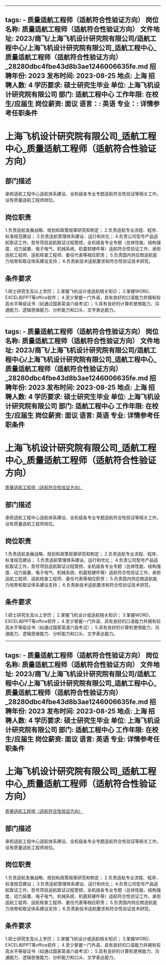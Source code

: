 
---
tags:
    - 质量适航工程师（适航符合性验证方向）
岗位名称: 质量适航工程师（适航符合性验证方向）
文件地址: 2023/商飞/上海飞机设计研究院有限公司/适航工程中心/上海飞机设计研究院有限公司_适航工程中心_质量适航工程师（适航符合性验证方向）_28280dbc4fbe43d8b3ae1246006635fe.md
招聘年份: 2023
发布时间: 2023-08-25
地点: 上海
招聘人数: 4
学历要求: 硕士研究生毕业
单位: 上海飞机设计研究院有限公司
部门: 适航工程中心
工作年限: 在校生/应届生
岗位薪资: 面议
语言：: 英语
专业：: 详情参考任职条件
---

# 上海飞机设计研究院有限公司_适航工程中心_质量适航工程师（适航符合性验证方向）

## 部门描述

承担适航工程中心适航体系建设、全机级各专业专题适航符合性验证等相关工作，设有质量适航工程师岗位。

## 岗位职责

1.负责适航发展战略、规划和政策规章研究和制定；
 2.负责适航专业流程、程序、标准规范建设；
 3.负责适航管理体系建设、运行和优化；
 4.负责公司型号产品适航取证工作，型号项目适航取证过程管控，全机级各专业专题（总体性能、结构强度、动力装置、电子电气、机械系统、机载软硬件等）适航符合性验证工作，承担适航工程师、适航核查工程师、委任代表等相应职责；
 5.负责国内供应商适航能力培育和取证体系建设支持；
 6.负责新技术适航要求和符合性验证技术研究。

 ## 条件要求

1.硕士研究生及以上学历；
 2.掌握飞机设计或适航相关知识；
 3.掌握WORD、EXCEL和PPT等office软件；
 4.至少掌握一门外语，具有良好的口语能力并拥有较高水平等级证书（如通过国家英语六级考试）；
 5.具有良好的计算机使用能力、沟通能力、逻辑思维能力、分析能力和口头、文字表达能力。

---
tags:
    - 质量适航工程师（适航符合性验证方向）
岗位名称: 质量适航工程师（适航符合性验证方向）
文件地址: 2023/商飞/上海飞机设计研究院有限公司/适航工程中心/上海飞机设计研究院有限公司_适航工程中心_质量适航工程师（适航符合性验证方向）_28280dbc4fbe43d8b3ae1246006635fe.md
招聘年份: 2023
发布时间: 2023-08-25
地点: 上海
招聘人数: 4
学历要求: 硕士研究生毕业
单位: 上海飞机设计研究院有限公司
部门: 适航工程中心
工作年限: 在校生/应届生
岗位薪资: 面议
语言: 英语
专业: 详情参考任职条件
---

# 上海飞机设计研究院有限公司_适航工程中心_质量适航工程师（适航符合性验证方向）

[质量适航工程师（适航符合性验证方向）](http://zhaopin.comac.cc/zp/ct/out/position/positionDetail?planid=28280dbc4fbe43d8b3ae1246006635fe)

## 部门描述

承担适航工程中心适航体系建设、全机级各专业专题适航符合性验证等相关工作，设有质量适航工程师岗位。

## 岗位职责

1.负责适航发展战略、规划和政策规章研究和制定；
 2.负责适航专业流程、程序、标准规范建设；
 3.负责适航管理体系建设、运行和优化；
 4.负责公司型号产品适航取证工作，型号项目适航取证过程管控，全机级各专业专题（总体性能、结构强度、动力装置、电子电气、机械系统、机载软硬件等）适航符合性验证工作，承担适航工程师、适航核查工程师、委任代表等相应职责；
 5.负责国内供应商适航能力培育和取证体系建设支持；
 6.负责新技术适航要求和符合性验证技术研究。

 ## 条件要求

1.硕士研究生及以上学历；
 2.掌握飞机设计或适航相关知识；
 3.掌握WORD、EXCEL和PPT等office软件；
 4.至少掌握一门外语，具有良好的口语能力并拥有较高水平等级证书（如通过国家英语六级考试）；
 5.具有良好的计算机使用能力、沟通能力、逻辑思维能力、分析能力和口头、文字表达能力。

---
tags:
    - 质量适航工程师（适航符合性验证方向）
岗位名称: 质量适航工程师（适航符合性验证方向）
文件地址: 2023/商飞/上海飞机设计研究院有限公司/适航工程中心/上海飞机设计研究院有限公司_适航工程中心_质量适航工程师（适航符合性验证方向）_28280dbc4fbe43d8b3ae1246006635fe.md
招聘年份: 2023
发布时间: 2023-08-25
地点: 上海
招聘人数: 4
学历要求: 硕士研究生毕业
单位: 上海飞机设计研究院有限公司
部门: 适航工程中心
工作年限: 在校生/应届生
岗位薪资: 面议
语言: 英语
专业: 详情参考任职条件
---

# 上海飞机设计研究院有限公司_适航工程中心_质量适航工程师（适航符合性验证方向）

[质量适航工程师（适航符合性验证方向）](http://zhaopin.comac.cc/zp/ct/out/position/positionDetail?planid=28280dbc4fbe43d8b3ae1246006635fe)


## 部门描述

承担适航工程中心适航体系建设、全机级各专业专题适航符合性验证等相关工作，设有质量适航工程师岗位。

## 岗位职责

1.负责适航发展战略、规划和政策规章研究和制定；
 2.负责适航专业流程、程序、标准规范建设；
 3.负责适航管理体系建设、运行和优化；
 4.负责公司型号产品适航取证工作，型号项目适航取证过程管控，全机级各专业专题（总体性能、结构强度、动力装置、电子电气、机械系统、机载软硬件等）适航符合性验证工作，承担适航工程师、适航核查工程师、委任代表等相应职责；
 5.负责国内供应商适航能力培育和取证体系建设支持；
 6.负责新技术适航要求和符合性验证技术研究。

 ## 条件要求

1.硕士研究生及以上学历；
 2.掌握飞机设计或适航相关知识；
 3.掌握WORD、EXCEL和PPT等office软件；
 4.至少掌握一门外语，具有良好的口语能力并拥有较高水平等级证书（如通过国家英语六级考试）；
 5.具有良好的计算机使用能力、沟通能力、逻辑思维能力、分析能力和口头、文字表达能力。
